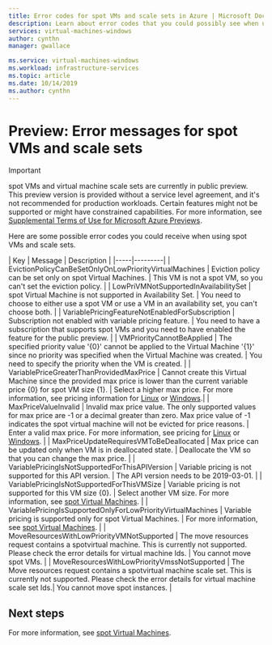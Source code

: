 ```yaml
---
title: Error codes for spot VMs and scale sets in Azure | Microsoft Docs
description: Learn about error codes that you could possibly see when using spot VMs and scale sets.
services: virtual-machines-windows
author: cynthn
manager: gwallace

ms.service: virtual-machines-windows
ms.workload: infrastructure-services
ms.topic: article
ms.date: 10/14/2019
ms.author: cynthn
---
```


# Preview: Error messages for spot VMs and scale sets


> [!IMPORTANT]
> spot VMs and virtual machine scale sets are currently in public preview.
> This preview version is provided without a service level agreement, and it's not recommended for production workloads. Certain features might not be supported or might have constrained capabilities. 
> For more information, see [Supplemental Terms of Use for Microsoft Azure Previews](https://azure.microsoft.com/support/legal/preview-supplemental-terms/).


Here are some possible error codes you could receive when using spot VMs and scale sets.

| Key | Message | Description |
|-----|---------|
| EvictionPolicyCanBeSetOnlyOnLowPriorityVirtualMachines | Eviction policy can be set only on spot Virtual Machines. | This VM is not a spot VM, so you can't set the eviction policy. |
| LowPriVMNotSupportedInAvailabilitySet | spot Virtual Machine is not supported in Availability Set. | You need to choose to either use a spot VM or use a VM in an availability set, you can't choose both. |
| VariablePricingFeatureNotEnabledForSubscription | Subscription not enabled with variable pricing feature. | You need to have a subscription that supports spot VMs and you need to have enabled the feature for the public preview. |
| VMPriorityCannotBeApplied | The specified priority value '{0}' cannot be applied to the Virtual Machine '{1}' since no priority was specified when the Virtual Machine was created. | You need to specify the priority when the VM is created.  |
| VariablePriceGreaterThanProvidedMaxPrice | Cannot create this Virtual Machine since the provided max price is lower than the current variable price {0} for spot VM size {1}. | Select a higher max price. For more information, see pricing information for [Linux](https://azure.microsoft.com/pricing/details/virtual-machines/linux/) or [Windows](https://azure.microsoft.com/pricing/details/virtual-machines/windows/).|
| MaxPriceValueInvalid | Invalid max price value. The only supported values for max price are -1 or a decimal greater than zero. Max price value of -1 indicates the spot virtual machine will not be evicted for price reasons. | Enter a valid max price. For more information, see pricing for [Linux](https://azure.microsoft.com/pricing/details/virtual-machines/linux/) or [Windows](https://azure.microsoft.com/pricing/details/virtual-machines/windows/). |
| MaxPriceUpdateRequiresVMToBeDeallocated | Max price can be updated only when VM is in deallocated state. | Deallocate the VM so that you can change the max price. |
| VariablePricingIsNotSupportedForThisAPIVersion | Variable pricing is not supported for this API version. | The API version needs to be 2019-03-01. |
| VariablePricingIsNotSupportedForThisVMSize | Variable pricing is not supported for this VM size {0}. | Select another VM size. For more information, see [spot Virtual Machines](./linux/spot-vms.md). |
| VariablePricingIsSupportedOnlyForLowPriorityVirtualMachines | Variable pricing is supported only for spot Virtual Machines. | For more information, see [spot Virtual Machines](./linux/spot-vms.md). |
| MoveResourcesWithLowPriorityVMNotSupported | The move resources request contains a spotvirtual machine. This is currently not supported. Please check the error details for virtual machine Ids.  | You cannot move spot VMs. |
| MoveResourcesWithLowPriorityVmssNotSupported | The Move resources request contains a spotvirtual machine scale set. This is currently not supported. Please check the error details for virtual machine scale set Ids.| You cannot move spot instances. |


## Next steps

For more information, see [spot Virtual Machines](./linux/spot-vms.md).